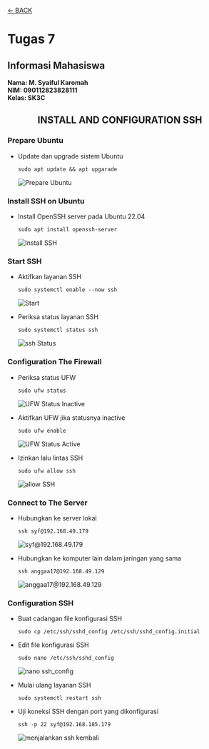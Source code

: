 [←    BACK](https://github.com/SyaifulKaromah/Tugas-Sistem-Operasi-/blob/main/README.md)
# Tugas 7
## Informasi Mahasiswa
**Nama: M. Syaiful Karomah**\
**NIM: 090112823828111**\
**Kelas: SK3C**
<br>
<div align="Center">
  
## INSTALL AND CONFIGURATION SSH
</div>

### Prepare Ubuntu
* Update dan upgrade sistem Ubuntu
    ```
    sudo apt update && apt upgarade
    ```
    ![Prepare Ubuntu](https://github.com/user-attachments/assets/56e1da06-23ea-4b97-a514-763fddd0223e)

### Install SSH on Ubuntu
* Install OpenSSH server pada Ubuntu 22.04
    ```
    sudo apt install openssh-server
    ```
    ![Install SSH](https://github.com/user-attachments/assets/a5f0e693-fc2c-4401-898c-c0d284bbf146)

### Start SSH
* Aktifkan layanan SSH
    ```
    sudo systemctl enable --now ssh
    ```
    ![Start](https://github.com/user-attachments/assets/45dc9bc5-ebbe-4ceb-a33c-029c36aa2771)

* Periksa status layanan SSH
    ```
    sudo systemctl status ssh
    ```
    ![ssh Status](https://github.com/user-attachments/assets/f783c950-0daa-4e4b-8e82-25b5c2931cf0)

### Configuration The Firewall
* Periksa status UFW
    ```
    sudo ufw status
    ```
    ![UFW Status Inactive](https://github.com/user-attachments/assets/1882b74b-3d6a-4e97-8d76-3bf5942f6b94)

* Aktifkan UFW jika statusnya inactive
    ```
    sudo ufw enable
    ```
    ![UFW Status Active](https://github.com/user-attachments/assets/719657d3-9de9-4bdc-82a4-8274c1a2b053)

* Izinkan lalu lintas SSH
    ```
    sudo ufw allow ssh
    ```
    ![allow SSH](https://github.com/user-attachments/assets/bda85d68-861a-4ec9-8b8f-083156db4085)

### Connect to The Server
* Hubungkan ke server lokal
    ```
    ssh syf@192.168.49.179
    ```
    ![syf@192.168.49.179](https://github.com/user-attachments/assets/a35538df-635e-4129-9549-7867c22fc10a)

* Hubungkan ke komputer lain dalam jaringan yang sama
    ```
    ssh anggaa17@192.168.49.129
    ```
    ![anggaa17@192.168.49.129](https://github.com/user-attachments/assets/05e44535-099c-4856-85cc-f1f7bde19c23)

### Configuration SSH
* Buat cadangan file konfigurasi SSH
    ```
    sudo cp /etc/ssh/sshd_config /etc/ssh/sshd_config.initial
    ```

* Edit file konfigurasi SSH
    ```
    sudo nano /etc/ssh/sshd_config
    ```
    ![nano ssh_config](https://github.com/user-attachments/assets/162d6160-72b2-4b34-9010-bb7a6415b3a2)

* Mulai ulang layanan SSH
    ```
    sudo systemctl restart ssh
    ```

* Uji koneksi SSH dengan port yang dikonfigurasi
    ```
    ssh -p 22 syf@192.168.185.179
    ```   
    ![menjalankan ssh kembali](https://github.com/user-attachments/assets/48bda3e9-ace9-451c-ae32-768483677345)
